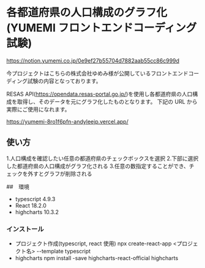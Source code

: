 # 各都道府県の人口構成のグラフ化(YUMEMI フロントエンドコーディング試験)

https://notion.yumemi.co.jp/0e9ef27b55704d7882aab55cc86c999d

今プロジェクトはこちらの株式会社ゆめみ様が公開しているフロントエンドコーディング試験の内容となっております。

RESAS API(https://opendata.resas-portal.go.jp/)を使用し各都道府県の人口構成を取得し、そのデータを元にグラフ化したものとなります。
下記の URL から実際にご使用になれます。

https://yumemi-8ro1f6pfn-andyleejp.vercel.app/

## 使い方

1.人口構成を確認したい任意の都道府県のチェックボックスを選択 2.下部に選択した都道府県の人口構成がグラフ化される 3.任意の数指定することができ、チェックを外すとグラフが削除される

##　環境

- typescript 4.9.3
- React 18.2.0
- highcharts 10.3.2

### インストール

- プロジェクト作成(typescript, react 使用)
  npx create-react-app <プロジェクト名> --template typescript
- highcharts
  npm install -save highcharts-react-official highcharts
